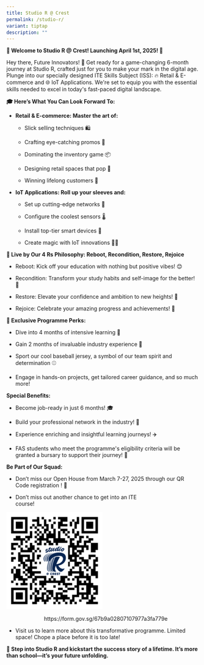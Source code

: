```yaml
---
title: Studio R @ Crest
permalink: /studio-r/
variant: tiptap
description: ""
---
```

<p><strong>🌟 Welcome to Studio R @ Crest! Launching April 1st, 2025! 🚀</strong>
</p>
<p>Hey there, Future Innovators! 🌟 Get ready for a game-changing 6-month
journey at Studio R, crafted just for you to make your mark in the digital
age. Plunge into our specially designed ITE Skills Subject (ISS): 🔥 Retail
&amp; E-commerce and 🌐 IoT Applications. We're set to equip you with the
essential skills needed to excel in today's fast-paced digital landscape.</p>
<p><strong>🎓 Here’s What You Can Look Forward To:</strong>
</p>
<ul data-tight="true" class="tight">
<li>
<p><strong>Retail &amp; E-commerce: Master the art of:</strong>
</p>
<ul data-tight="true" class="tight">
<li>
<p>Slick selling techniques 🛍️</p>
</li>
<li>
<p>Crafting eye-catching promos 🎨</p>
</li>
<li>
<p>Dominating the inventory game 📦</p>
</li>
<li>
<p>Designing retail spaces that pop 🎈</p>
</li>
<li>
<p>Winning lifelong customers 💖</p>
</li>
</ul>
</li>
<li>
<p><strong>IoT Applications: Roll up your sleeves and:</strong>
</p>
<ul data-tight="true" class="tight">
<li>
<p>Set up cutting-edge networks 🔌</p>
</li>
<li>
<p>Configure the coolest sensors 🌡️</p>
</li>
<li>
<p>Install top-tier smart devices 📲</p>
</li>
<li>
<p>Create magic with IoT innovations 🎩✨</p>
</li>
</ul>
</li>
</ul>
<p><strong>🌈 Live by Our 4 Rs Philosophy: Reboot, Recondition, Restore, Rejoice</strong>
</p>
<ul data-tight="true" class="tight">
<li>
<p>Reboot: Kick off your education with nothing but positive vibes! 😊</p>
</li>
<li>
<p>Recondition: Transform your study habits and self-image for the better!
💪</p>
</li>
<li>
<p>Restore: Elevate your confidence and ambition to new heights! 🚀</p>
</li>
<li>
<p>Rejoice: Celebrate your amazing progress and achievements! 🎉</p>
</li>
</ul>
<p><strong>🚀 Exclusive Programme Perks:</strong>
</p>
<ul data-tight="true" class="tight">
<li>
<p>Dive into 4 months of intensive learning 📘</p>
</li>
<li>
<p>Gain 2 months of invaluable industry experience 🏢</p>
</li>
<li>
<p>Sport our cool baseball jersey, a symbol of our team spirit and determination
⚾</p>
</li>
<li>
<p>Engage in hands-on projects, get tailored career guidance, and so much
more!</p>
</li>
</ul>
<p><strong>Special Benefits:</strong>
</p>
<ul data-tight="true" class="tight">
<li>
<p>Become job-ready in just 6 months! 🎓</p>
</li>
<li>
<p>Build your professional network in the industry! 🤝</p>
</li>
<li>
<p>Experience enriching and insightful learning journeys! ✈️</p>
</li>
<li>
<p>FAS students who meet the programme's eligibility criteria will be granted
a bursary to support their journey! 💸</p>
</li>
</ul>
<p><strong>Be Part of Our Squad:</strong>
</p>
<ul data-tight="true" class="tight">
<li>
<p>Don’t miss our Open House from March 7-27, 2025 through our QR Code registration
! 🌟</p>
</li>
<li>
<p>Don’t miss out another chance to get into an ITE course!&nbsp;&nbsp;&nbsp;&nbsp;&nbsp;&nbsp;&nbsp;&nbsp;&nbsp;&nbsp;&nbsp;&nbsp;&nbsp;&nbsp;&nbsp;&nbsp;&nbsp;&nbsp;&nbsp;&nbsp;&nbsp;&nbsp;&nbsp;&nbsp;&nbsp;&nbsp;&nbsp;&nbsp;&nbsp;&nbsp;&nbsp;&nbsp;&nbsp;&nbsp;&nbsp;&nbsp;&nbsp;&nbsp;&nbsp;&nbsp;</p>
</li>
</ul>
<div class="isomer-image-wrapper">
<img style="width: 50%;" height="auto" width="100%" alt="" src="/images/Studio_R/studio_r.png">
</div>
<p>&nbsp;&nbsp;&nbsp;&nbsp;&nbsp;&nbsp;&nbsp;&nbsp;&nbsp;&nbsp;&nbsp;&nbsp;&nbsp;&nbsp;&nbsp;&nbsp;&nbsp;&nbsp;&nbsp;&nbsp;&nbsp;&nbsp;&nbsp;&nbsp;
<a rel="noopener noreferrer nofollow" target="_blank">https://form.gov.sg/67b9a02807107977a3fa779e</a>
</p>
<ul data-tight="true" class="tight">
<li>
<p>Visit us to learn more about this transformative programme. Limited space!
Chope a place before it is too late!</p>
</li>
</ul>
<p><strong>🌟 Step into Studio R and kickstart the success story of a lifetime. It’s more than school—it’s your future unfolding.</strong>
</p>